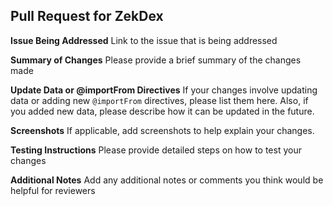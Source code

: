 ## Pull Request for ZekDex

**Issue Being Addressed**
Link to the issue that is being addressed

**Summary of Changes**
Please provide a brief summary of the changes made

**Update Data or @importFrom Directives**
If your changes involve updating data or adding new `@importFrom` directives, 
please list them here. Also, if you added new data, please describe how it can 
be updated in the future.

**Screenshots**
If applicable, add screenshots to help explain your changes.

**Testing Instructions**
Please provide detailed steps on how to test your changes

**Additional Notes**
Add any additional notes or comments you think would be helpful for reviewers
